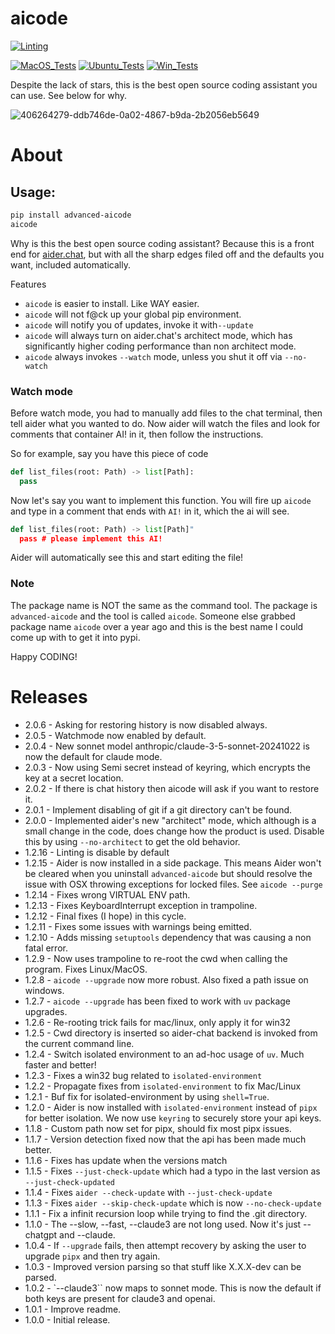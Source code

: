 # aicode

[![Linting](../../actions/workflows/lint.yml/badge.svg)](../../actions/workflows/lint.yml)

[![MacOS_Tests](../../actions/workflows/push_macos.yml/badge.svg)](../../actions/workflows/push_macos.yml)
[![Ubuntu_Tests](../../actions/workflows/push_ubuntu.yml/badge.svg)](../../actions/workflows/push_ubuntu.yml)
[![Win_Tests](../../actions/workflows/push_win.yml/badge.svg)](../../actions/workflows/push_win.yml)

Despite the lack of stars, this is the best open source coding assistant you can use. See below for why.

![406264279-ddb746de-0a02-4867-b9da-2b2056eb5649](https://github.com/user-attachments/assets/18b1c918-c0b8-43ba-9f24-24af9f31ca3a)


# About


## Usage:

```bash
pip install advanced-aicode
aicode
```

Why is this the best open source coding assistant? Because this is a front end for [aider.chat](https://aider.chat), but with all the sharp edges filed off and the defaults you want, included automatically.

Features
  * `aicode` is easier to install. Like WAY easier.
  * `aicode` will not f@ck up your global pip environment.
  * `aicode` will notify you of updates, invoke it with`--update`
  * `aicode` will always turn on aider.chat's architect mode, which has significantly higher coding performance than non architect mode.
  * `aicode` always invokes `--watch` mode, unless you shut it off via `--no-watch`

### Watch mode

Before watch mode, you had to manually add files to the chat terminal, then tell aider what you wanted to do. Now aider will watch the files and look for comments that container AI! in it, then follow the instructions.

So for example, say you have this piece of code

```python
def list_files(root: Path) -> list[Path]:
  pass
```
Now let's say you want to implement this function. You will fire up `aicode` and type in a comment that ends with `AI!` in it, which the ai will see.

```python
def list_files(root: Path) -> list[Path]"
  pass # please implement this AI!
```

Aider will automatically see this and start editing the file!

### Note

The package name is NOT the same as the command tool. The package is `advanced-aicode` and the tool is called `aicode`. Someone
else grabbed package name `aicode` over a year ago and this is the best name I could come up with to get it into pypi.

Happy CODING!

# Releases
  * 2.0.6 - Asking for restoring history is now disabled always.
  * 2.0.5 - Watchmode now enabled by default.
  * 2.0.4 - New sonnet model anthropic/claude-3-5-sonnet-20241022 is now the default for claude mode.
  * 2.0.3 - Now using Semi secret instead of keyring, which encrypts the key at a secret location.
  * 2.0.2 - If there is chat history then aicode will ask if you want to restore it.
  * 2.0.1 - Implement disabling of git if a git directory can't be found.
  * 2.0.0 - Implemented aider's new "architect" mode, which although is a small change in the code, does change how the product is used.
            Disable this by using `--no-architect` to get the old behavior.
  * 1.2.16 - Linting is disable by default
  * 1.2.15 - Aider is now installed in a side package. This means Aider won't be cleared when you uninstall `advanced-aicode` but should resolve the issue with OSX throwing exceptions for locked files. See `aicode --purge`
  * 1.2.14 - Fixes wrong VIRTUAL ENV path.
  * 1.2.13 - Fixes KeyboardInterrupt exception in trampoline.
  * 1.2.12 - Final fixes (I hope) in this cycle.
  * 1.2.11 - Fixes some issues with warnings being emitted.
  * 1.2.10 - Adds missing `setuptools` dependency that was causing a non fatal error.
  * 1.2.9 - Now uses trampoline to re-root the cwd when calling the program. Fixes Linux/MacOS.
  * 1.2.8 - `aicode --upgrade` now more robust. Also fixed a path issue on windows.
  * 1.2.7 - `aicode --upgrade` has been fixed to work with `uv` package upgrades.
  * 1.2.6 - Re-rooting trick fails for mac/linux, only apply it for win32
  * 1.2.5 - Cwd directory is inserted so aider-chat backend is invoked from the current command line.
  * 1.2.4 - Switch isolated environment to an ad-hoc usage of `uv`. Much faster and better!
  * 1.2.3 - Fixes a win32 bug related to `isolated-environment`
  * 1.2.2 - Propagate fixes from `isolated-environment` to fix Mac/Linux
  * 1.2.1 - Buf fix for isolated-environment by using `shell=True`.
  * 1.2.0 - Aider is now installed with `isolated-environment` instead of `pipx` for better isolation. We now use `keyring` to securely store your api keys.
  * 1.1.8 - Custom path now set for pipx, should fix most pipx issues.
  * 1.1.7 - Version detection fixed now that the api has been made much better.
  * 1.1.6 - Fixes has update when the versions match
  * 1.1.5 - Fixes `--just-check-update` which had a typo in the last version as `--just-check-updated`
  * 1.1.4 - Fixes `aider --check-update` with `--just-check-update`
  * 1.1.3 - Fixes `aider --skip-check-update` which is now `--no-check-update`
  * 1.1.1 - Fix a infinit recursion loop while trying to find the .git directory.
  * 1.1.0 - The --slow, --fast, --claude3 are not long used. Now it's just --chatgpt and --claude.
  * 1.0.4 - If `--upgrade` fails, then attempt recovery by asking the user to upgrade `pipx` and then try again.
  * 1.0.3 - Improved version parsing so that stuff like X.X.X-dev can be parsed.
  * 1.0.2 - `--claude3`` now maps to sonnet mode. This is now the default if both keys are present for claude3 and openai.
  * 1.0.1 - Improve readme.
  * 1.0.0 - Initial release.

